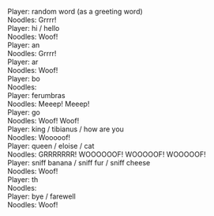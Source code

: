 Player: random word (as a greeting word)  
Noodles: Grrrr!  
Player: hi / hello  
Noodles: <sniff> Woof! <sniff>  
Player: an  
Noodles: Grrrr!  
Player: ar  
Noodles: Woof!  
Player: bo  
Noodles: <wiggle>  
Player: ferumbras  
Noodles: Meeep! Meeep!  
Player: go  
Noodles: Woof! Woof!  
Player: king / tibianus / how are you  
Noodles: Wooooof! <wiggle> <wiggle> <wiggle>  
Player: queen / eloise / cat  
Noodles: GRRRRRRR! WOOOOOOF! WOOOOOF! WOOOOOF!  
Player: sniff banana / sniff fur / sniff cheese  
Noodles: Woof!  
Player: th  
Noodles: <sniff>  
Player: bye / farewell  
Noodles: Woof! <wiggle>  
